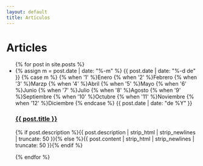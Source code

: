 ```yaml
---
layout: default
title: Artículos
---
```


<div id="articles">
  <h1>Articles</h1>
  <ul class="posts noList">
    {% for post in site.posts %}
      <li>
      	<span class="date">{% assign m = post.date | date: "%-m" %}
        {{ post.date | date: "%-d de" }}
        {% case m %}
          {% when '1' %}Enero
          {% when '2' %}Febrero
          {% when '3' %}Marzp
          {% when '4' %}Abril
          {% when '5' %}Mayo
          {% when '6' %}Junio
          {% when '7' %}Julio
          {% when '8' %}Agosto
          {% when '9' %}Septiembre
          {% when '10' %}Octubre
          {% when '11' %}Noviembre
          {% when '12' %}Diciembre
        {% endcase %}
        {{ post.date | date: "de %Y" }}</span>
      	<h3><a href="{{ post.url }}">{{ post.title }}</a></h3>
      	<p class="description">{% if post.description %}{{ post.description  | strip_html | strip_newlines | truncate: 50 }}{% else %}{{ post.content | strip_html | strip_newlines | truncate: 50 }}{% endif %}</p>
      </li>
    {% endfor %}
  </ul>
</div>
